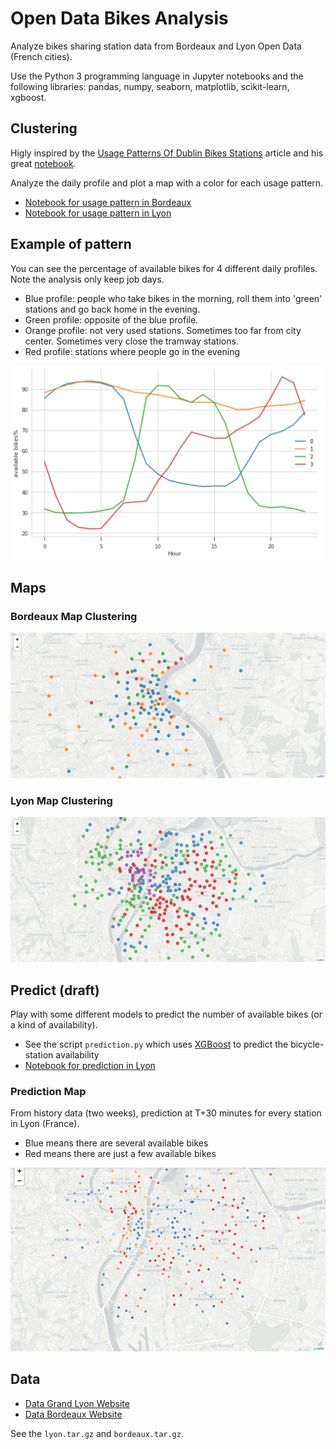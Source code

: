 # Open Data Bikes Analysis

Analyze bikes sharing station data from Bordeaux and Lyon Open Data (French
cities).

Use the Python 3 programming language in Jupyter notebooks and the following
libraries: pandas, numpy, seaborn, matplotlib, scikit-learn, xgboost.

## Clustering

Higly inspired by the
[Usage Patterns Of Dublin Bikes Stations](https://medium.com/towards-data-science/usage-patterns-of-dublin-bikes-stations-484bdd9c5b9e)
article and his great [notebook](https://github.com/jameslawlor/dublin-bikes-timeseries-analysis/blob/master/dublin-bikes-time-series-clustering-and-mapping.ipynb).

Analyze the daily profile and plot a map with a color for each usage pattern.

* [Notebook for usage pattern in Bordeaux](./Clustering-Bordeaux.ipynb)
* [Notebook for usage pattern in Lyon](./Clustering-Lyon.ipynb)

## Example of pattern

You can see the percentage of available bikes for 4 different daily
profiles. Note the analysis only keep job days.

* Blue profile: people who take bikes in the morning, roll them into 'green'
  stations and go back home in the evening.
* Green profile: opposite of the blue profile.
* Orange profile: not very used stations. Sometimes too far from city
  center. Sometimes very close the tramway stations.
* Red profile: stations where people go in the evening

![Bordeaux-Pattern](./images/bordeaux-pattern.png)

## Maps

### Bordeaux Map Clustering

![Bordeaux-Map](./images/bordeaux-map-clustering.jpg)

### Lyon Map Clustering

![Lyon-Map](./images/lyon-map-clustering.jpg)

## Predict (draft)

Play with some different models to predict the number of available bikes (or a
kind of availability).

* See the script `prediction.py` which uses
  [XGBoost](http://xgboost.readthedocs.io/en/latest/model.html) to predict the
  bicycle-station availability
* [Notebook for prediction in Lyon](./Prediction-Lyon.ipynb)

### Prediction Map

From history data (two weeks), prediction at T+30 minutes for every station in
Lyon (France).

* Blue means there are several available bikes
* Red means there are just a few available bikes

![Lyon-Prediction-Map](./images/lyon-prediction-map.jpg)


## Data

* [Data Grand Lyon Website](https://data.grandlyon.com/equipements/station-vflov-disponibilitfs-temps-rfel/)
* [Data Bordeaux Website](https://data.bordeaux-metropole.fr/data.php?themes=10)

See the `lyon.tar.gz` and `bordeaux.tar.gz`.
